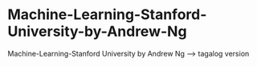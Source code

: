 # Machine-Learning-Stanford-University-by-Andrew-Ng
Machine-Learning-Stanford University by Andrew Ng --> tagalog version

